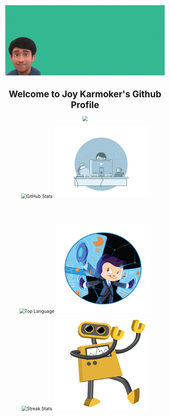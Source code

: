 <div align="center">
  <img alt="Banner" src="JoyKarmokerBanner.gif" />
</div>

<p>
	<h1 align = 'center'> Welcome to Joy Karmoker's Github Profile</h1>
	<p align='center'>
  	<img src="https://readme-typing-svg.herokuapp.com/?lines=Full-stack%20web%20and%20game%20developer;Newbie%20Deep%20Learning%20Reasearcher;Always%20learning%20new%20things;Making%20the%20world%20a%20better%20place&font=Fira%20Code&center=true&width=440&height=45&color=4c8eda&vCenter=true&size=22&pause=1000">
  </p>
</p>


<p align="center">
  <img width="500px"alt = "GitHub Stats" src="https://github-readme-stats.vercel.app/api?username=JoyKarmoker&show_icons=true&theme=github_dark&count_private=true&custom_title=My%20Track%20Record📊"/>
  <img height="225px" width="300px" src="programmer.gif"/>
</p>


<br/>
<br/>
<br/>
<p align="center">
	<img width = "500px"  alt = "Top Language" src="https://github-readme-stats.vercel.app/api/top-langs/?username=JoyKarmoker&theme=github_dark&layout=compact&langs_count=6&custom_title=Most%20Used💻"/>
	<img height="280px" width="300px" src="Languages.png"/>
</p>


<p align="center">
	<img width = "500px" alt = "Streak Stats" src="https://github-readme-streak-stats.herokuapp.com/?user=joykarmoker&theme=github-dark" alt="joykarmoker" />
	<img width = "300px" height="290px" src="robot.gif"/>
</p>


